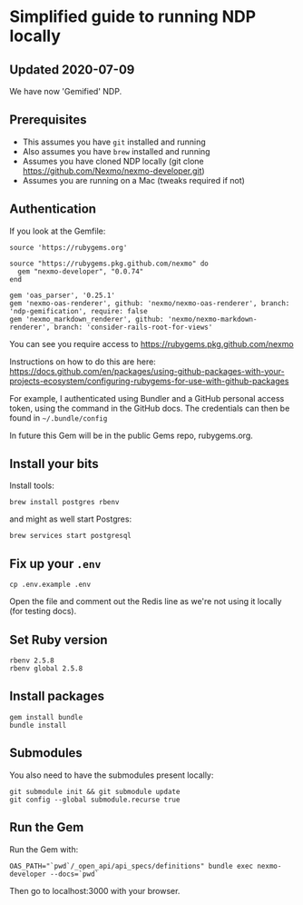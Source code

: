 # Simplified guide to running NDP locally

## Updated 2020-07-09

We have now 'Gemified' NDP. 

## Prerequisites

* This assumes you have `git` installed and running
* Also assumes you have `brew` installed and running
* Assumes you have cloned NDP locally (git clone https://github.com/Nexmo/nexmo-developer.git)
* Assumes you are running on a Mac (tweaks required if not)

## Authentication

If you look at the Gemfile:

```
source 'https://rubygems.org'

source "https://rubygems.pkg.github.com/nexmo" do
  gem "nexmo-developer", "0.0.74"
end

gem 'oas_parser', '0.25.1'
gem 'nexmo-oas-renderer', github: 'nexmo/nexmo-oas-renderer', branch: 'ndp-gemification', require: false
gem 'nexmo_markdown_renderer', github: 'nexmo/nexmo-markdown-renderer', branch: 'consider-rails-root-for-views'
```

You can see you require access to https://rubygems.pkg.github.com/nexmo 

Instructions on how to do this are here: https://docs.github.com/en/packages/using-github-packages-with-your-projects-ecosystem/configuring-rubygems-for-use-with-github-packages

For example, I authenticated using Bundler and a GitHub personal access token, using the command in the GitHub docs. The credentials can then be found in `~/.bundle/config`

In future this Gem will be in the public Gems repo, rubygems.org.

## Install your bits

Install tools:

``` shell
brew install postgres rbenv
```

and might as well start Postgres:

``` shell
brew services start postgresql
```

## Fix up your `.env`

``` shell
cp .env.example .env
```

Open the file and comment out the Redis line as we're not using it locally (for testing docs).

## Set Ruby version

``` shell
rbenv 2.5.8
rbenv global 2.5.8
```

## Install packages

``` shell
gem install bundle
bundle install
```

## Submodules

You also need to have the submodules present locally:

``` shell
git submodule init && git submodule update
git config --global submodule.recurse true
```

## Run the Gem

Run the Gem with:

```shell
OAS_PATH="`pwd`/_open_api/api_specs/definitions" bundle exec nexmo-developer --docs=`pwd`
```

Then go to localhost:3000 with your browser.
